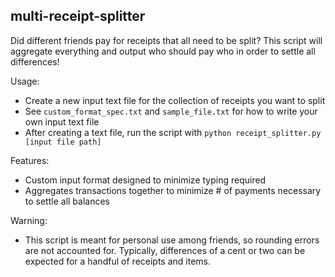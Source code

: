 ## multi-receipt-splitter

Did different friends pay for receipts that all need to be split? This script will aggregate everything and output who should pay who in order to settle all differences!

Usage:
* Create a new input text file for the collection of receipts you want to split
* See `custom_format_spec.txt` and `sample_file.txt` for how to write your own input text file
* After creating a text file, run the script with `python receipt_splitter.py [input file path]`

Features:
* Custom input format designed to minimize typing required
* Aggregates transactions together to minimize # of payments necessary to settle all balances

Warning:
* This script is meant for personal use among friends, so rounding errors are not accounted for. Typically, differences of a cent or two can be expected for a handful of receipts and items.
